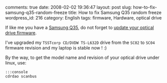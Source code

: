 comments: true
date: 2008-02-02 19:36:47
layout: post
slug: how-to-fix-samsung-q35-random-freeze
title: How to fix Samsung Q35 random freeze
wordpress_id: 216
category: English
tags: firmware, Hardware, optical drive

If like me you have a [Samsung Q35](http://kevin.deldycke.com/2006/10/samsung-q35-xic-5500-tiny-review-of-a-strong-compact-laptop/), do not forget to [update your optical drive firmware](https://bugs.launchpad.net/linux/+bug/75295/comments/97).

I've upgraded my `TSSTcorp CD/DVDW TS-L632D` drive from the `SC02` to `SC04` firmware revision and my laptop is stable now ! :)

By the way, to get the model name and revision of your optical drive under linux, use:

    :::console
    cdrdao scanbus

